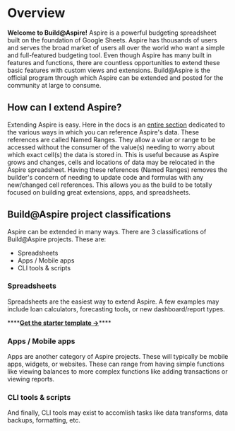 # Overview

**Welcome to Build@Aspire!** Aspire is a powerful budgeting spreadsheet built on the foundation of Google Sheets. Aspire has thousands of users and serves the broad market of users all over the world who want a simple and full-featured budgeting tool. Even though Aspire has many built in features and functions, there are countless opportunities to extend these basic features with custom views and extensions. Build@Aspire is the official program through which Aspire can be extended and posted for the community at large to consume.

## How can I extend Aspire?

Extending Aspire is easy. Here in the docs is an [entire section](api-named-ranges.md) dedicated to the various ways in which you can reference Aspire's data. These references are called Named Ranges. They allow a value or range to be accessed without the consumer of the value\(s\) needing to worry about which exact cell\(s\) the data is stored in. This is useful because as Aspire grows and changes, cells and locations of data may be relocated in the Aspire spreadsheet. Having these references \(Named Ranges\) removes the builder's concern of needing to update code and formulas with any new/changed cell references. This allows you as the build to be totally focused on building great extensions, apps, and spreadsheets.

## Build@Aspire project classifications

Aspire can be extended in many ways. There are 3 classifications of Build@Aspire projects. These are:

* Spreadsheets
* Apps / Mobile apps
* CLI tools & scripts

### Spreadsheets

Spreadsheets are the easiest way to extend Aspire. A few examples may include loan calculators, forecasting tools, or new dashboard/report types.

\*\*\*\*[**Get the starter template →**](https://docs.google.com/spreadsheets/d/1lAOAfMJ18oSYf_Y4syLRK5u-srtfTflw396eAaWvvWk/copy)\*\*\*\*

### Apps / Mobile apps

Apps are another category of Aspire projects. These will typically be mobile apps, widgets, or websites. These can range from having simple functions like viewing balances to more complex functions like adding transactions or viewing reports.

### CLI tools & scripts

And finally, CLI tools may exist to accomlish tasks like data transforms, data backups, formatting, etc. 

## 

